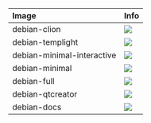 | Image  | Info |
| :----- | :--- |
| debian-clion | [![](https://images.microbadger.com/badges/image/dunecommunity/debian-clion.svg)](http://microbadger.com/images/dunecommunity/debian-clion "debian-clion layer") |
| debian-templight | [![](https://images.microbadger.com/badges/image/dunecommunity/debian-templight.svg)](http://microbadger.com/images/dunecommunity/debian-templight "debian-templight layer") |
| debian-minimal-interactive | [![](https://images.microbadger.com/badges/image/dunecommunity/debian-minimal-interactive.svg)](http://microbadger.com/images/dunecommunity/debian-minimal-interactive "debian-minimal-interactive layer") |
| debian-minimal | [![](https://images.microbadger.com/badges/image/dunecommunity/debian-minimal.svg)](http://microbadger.com/images/dunecommunity/debian-minimal "debian-minimal layer") |
| debian-full | [![](https://images.microbadger.com/badges/image/dunecommunity/debian-full.svg)](http://microbadger.com/images/dunecommunity/debian-full "debian-full layer") |
| debian-qtcreator | [![](https://images.microbadger.com/badges/image/dunecommunity/debian-qtcreator.svg)](http://microbadger.com/images/dunecommunity/debian-qtcreator "debian-qtcreator layer") |
| debian-docs | [![](https://images.microbadger.com/badges/image/dunecommunity/debian-docs.svg)](http://microbadger.com/images/dunecommunity/debian-docs "debian-docs layer") |

